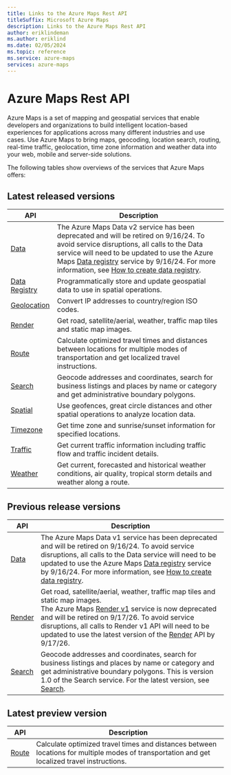 ```yaml
---
title: Links to the Azure Maps Rest API
titleSuffix: Microsoft Azure Maps
description: Links to the Azure Maps Rest API
author: eriklindeman
ms.author: eriklind
ms.date: 02/05/2024
ms.topic: reference
ms.service: azure-maps
services: azure-maps
---
```


# Azure Maps Rest API

Azure Maps is a set of mapping and geospatial services that enable developers and organizations to build intelligent location-based experiences for applications across many different industries and use cases. Use Azure Maps to bring maps, geocoding, location search, routing, real-time traffic, geolocation, time zone information and weather data into your web, mobile and server-side solutions.

The following tables show overviews of the services that Azure Maps offers:

## Latest released versions

| API | Description |
|-----|-------------|
| [Data] | The Azure Maps Data v2 service has been deprecated and will be retired on 9/16/24. To avoid service disruptions, all calls to the Data service will need to be updated to use the Azure Maps [Data registry] service by 9/16/24. For more information, see [How to create data registry]. |
| [Data Registry] | Programmatically store and update geospatial data to use in spatial operations. |
| [Geolocation] | Convert IP addresses to country/region ISO codes. |
| [Render] | Get road, satellite/aerial, weather, traffic map tiles and static map images. |
| [Route] | Calculate optimized travel times and distances between locations for multiple modes of transportation and get localized travel instructions. |
| [Search] | Geocode addresses and coordinates, search for business listings and places by name or category and get administrative boundary polygons. |
| [Spatial] | Use geofences, great circle distances and other spatial operations to analyze location data. |
| [Timezone] | Get time zone and sunrise/sunset information for specified locations. |
| [Traffic] | Get current traffic information including traffic flow and traffic incident details. |
| [Weather] | Get current, forecasted and historical weather conditions, air quality, tropical storm details and weather along a route. |

## Previous release versions

| API | Description |
|-----|-------------|
| [Data][Data-v1] | The Azure Maps Data v1 service has been deprecated and will be retired on 9/16/24. To avoid service disruptions, all calls to the Data service will need to be updated to use the Azure Maps [Data registry] service by 9/16/24. For more information, see [How to create data registry]. |
| [Render][Render v1] | Get road, satellite/aerial, weather, traffic map tiles and static map images.<BR>The Azure Maps [Render v1] service is now deprecated and will be retired on 9/17/26. To avoid service disruptions, all calls to Render v1 API will need to be updated to use the latest version of the [Render] API by 9/17/26. |
| [Search][Search-v1] | Geocode addresses and coordinates, search for business listings and places by name or category and get administrative boundary polygons. This is version 1.0 of the Search service. For the latest version, see [Search]. |

## Latest preview version

| API | Description |
|-----|-------------|
| [Route][Route-2023-10-01-preview] | Calculate optimized travel times and distances between locations for multiple modes of transportation and get localized travel instructions. |

<!--- Links to latest versions of each service ---------------------------------->
[Data]: /rest/api/maps/data
[How to create data registry]: /azure/azure-maps/how-to-create-data-registries
[Data Registry]: /rest/api/maps/data-registry
[Geolocation]: /rest/api/maps/geolocation
[Render]: /rest/api/maps/render
[Route]: /rest/api/maps/route
[Search]: /rest/api/maps/search
[Spatial]: /rest/api/maps/spatial
[Timezone]: /rest/api/maps/timezone
[Traffic]: /rest/api/maps/traffic
[Weather]: /rest/api/maps/weather

<!--- Links to previous versions of each service -------------------------------->
[Data-v1]: /rest/api/maps/data?view=rest-maps-1.0
[Render v1]: /rest/api/maps/render?view=rest-maps-1.0
[Search-v1]: /rest/api/maps/search?view=rest-maps-1.0

<!--- 2023-10-01-preview is the latest preview release of the Route service,
      currently the only Azure Maps service in Preview -------------------------->
[Route-2023-10-01-preview]: /rest/api/maps/route?view=rest-maps-2023-10-01-preview
